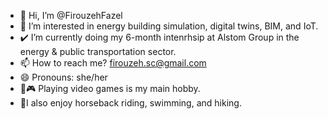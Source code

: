 - 👋 Hi, I’m @FirouzehFazel
- 👀 I’m interested in energy building simulation, digital twins, BIM, and IoT.
- ✔️ I’m currently doing my 6-month intenrhsip at Alstom Group in the energy & public transportation sector.
- 📫 How to reach me? firouzeh.sc@gmail.com
- 😄 Pronouns: she/her
- 👾🎮 Playing video games is my main hobby.
- 🌱I also enjoy horseback riding, swimming, and hiking.

<!---
FirouzehFazel/FirouzehFazel is a ✨ special ✨ repository because its `README.md` (this file) appears on your GitHub profile.
You can click the Preview link to take a look at your changes.
--->
